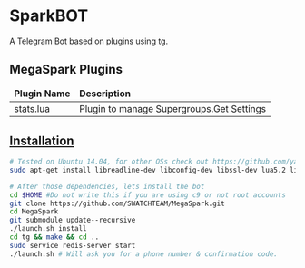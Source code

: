 SparkBOT
============

A Telegram Bot based on plugins using [tg](https://github.com/vysheng/tg).

MegaSpark Plugins
------------
<table>
    <thead>
        <tr>
            <td><strong>Plugin Name</strong></td>
            <td><strong>Description</strong></td>
        </tr>
    </thead>
    <tbody>
        <tr>
            <td>stats.lua</td>
            <td>Plugin to manage Supergroups.Get Settings</td>
        </tr>
        <tr>
         </tbody>
</table>

[Installation](https://github.com/yagop/telegram-bot/wiki/Installation)
------------

```bash
# Tested on Ubuntu 14.04, for other OSs check out https://github.com/yagop/telegram-bot/wiki/Installation
sudo apt-get install libreadline-dev libconfig-dev libssl-dev lua5.2 liblua5.2-dev libevent-dev make unzip git redis-server g++ libjansson-dev libpython-dev expat libexpat1-dev
```


```bash
# After those dependencies, lets install the bot
cd $HOME #Do not write this if you are using c9 or not root accounts
git clone https://github.com/SWATCHTEAM/MegaSpark.git
cd MegaSpark
git submodule update--recursive
./launch.sh install
cd tg && make && cd ..
sudo service redis-server start
./launch.sh # Will ask you for a phone number & confirmation code.
```
